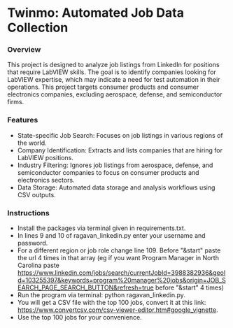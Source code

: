 # Twinmo: Automated Job Data Collection

### Overview
This project is designed to analyze job listings from LinkedIn for positions that require LabVIEW skills. The goal is to identify companies looking for LabVIEW expertise, which may indicate a need for test automation in their operations. This project targets consumer products and consumer electronics companies, excluding aerospace, defense, and semiconductor firms.

### Features
* State-specific Job Search: Focuses on job listings in various regions of the world.
* Company Identification: Extracts and lists companies that are hiring for LabVIEW positions.
* Industry Filtering: Ignores job listings from aerospace, defense, and semiconductor companies to focus on consumer products and electronics sectors.
* Data Storage: Automated data storage and analysis workflows using CSV outputs.

### Instructions
* Install the packages via terminal given in requirements.txt.
* In lines 9 and 10 of ragavan_linkedin.py enter your username and password.
* For a different region or job role change line 109. Before "&start" paste the url 4 times in that array (eg if you want Program Manager in North Carolina paste
 https://www.linkedin.com/jobs/search/currentJobId=3988382936&geoId=103255397&keywords=program%20manager%20jobs&origin=JOB_SEARCH_PAGE_SEARCH_BUTTON&refresh=true before "&start" 4 times)
* Run the program via terminal: python ragavan_linkedin.py.
* You will get a CSV file with the top 100 jobs, convert it at this link: https://www.convertcsv.com/csv-viewer-editor.htm#google_vignette.
* Use the top 100 jobs for your convenience.
